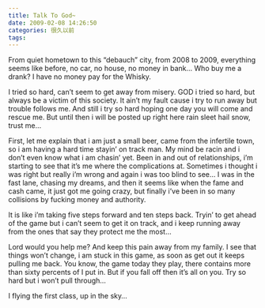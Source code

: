```yaml
---
title: Talk To God~
date: 2009-02-08 14:26:50
categories: 很久以前
tags:
---
```


From quiet hometown to this “debauch” city, from 2008 to 2009, everything seems like before, no car, no house, no money in bank… Who buy me a drank? I have no money pay for the Whisky.

I tried so hard, can’t seem to get away from misery. GOD i tried so hard, but always be a victim of this society. It ain’t my fault cause i try to run away but trouble follows me. And still i try so hard hoping one day you will come and rescue me. But until then i will be posted up right here rain sleet hail snow, trust me…

First, let me explain that i am just a small beer, came from the infertile town, so i am having a hard time stayin’ on track man. My mind be racin and i don’t even know what i am chasin’ yet. Been in and out of relationships, i’m starting to see that it’s me where the complications at. Sometimes i thought i was right but really i’m wrong and again i was too blind to see…
I was in the fast lane, chasing my dreams, and then it seems like when the fame and cash came, it just got me going crazy, but finally i’ve been in so many collisions by fucking money and authority.

It is like i’m taking five steps forward and ten steps back. Tryin’ to get ahead of the game but i can’t seem to get it on track, and i keep running away from the ones that say they protect me the most…

Lord would you help me? And keep this pain away from my family. I see that things won’t change, i am stuck in this game, as soon as get out it keeps pulling me back. You know, the game today they play, there contains more than sixty percents of I put in. But if you fall off then it’s all on you. Try so hard but i won’t pull through…

I flying the first class, up in the sky…
